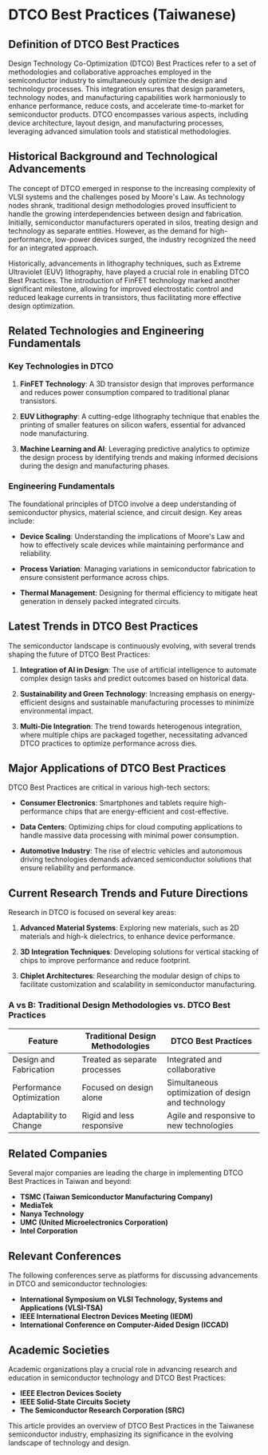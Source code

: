# DTCO Best Practices (Taiwanese)

## Definition of DTCO Best Practices

Design Technology Co-Optimization (DTCO) Best Practices refer to a set of methodologies and collaborative approaches employed in the semiconductor industry to simultaneously optimize the design and technology processes. This integration ensures that design parameters, technology nodes, and manufacturing capabilities work harmoniously to enhance performance, reduce costs, and accelerate time-to-market for semiconductor products. DTCO encompasses various aspects, including device architecture, layout design, and manufacturing processes, leveraging advanced simulation tools and statistical methodologies.

## Historical Background and Technological Advancements 

The concept of DTCO emerged in response to the increasing complexity of VLSI systems and the challenges posed by Moore's Law. As technology nodes shrank, traditional design methodologies proved insufficient to handle the growing interdependencies between design and fabrication. Initially, semiconductor manufacturers operated in silos, treating design and technology as separate entities. However, as the demand for high-performance, low-power devices surged, the industry recognized the need for an integrated approach.

Historically, advancements in lithography techniques, such as Extreme Ultraviolet (EUV) lithography, have played a crucial role in enabling DTCO Best Practices. The introduction of FinFET technology marked another significant milestone, allowing for improved electrostatic control and reduced leakage currents in transistors, thus facilitating more effective design optimization.

## Related Technologies and Engineering Fundamentals

### Key Technologies in DTCO

1. **FinFET Technology**: A 3D transistor design that improves performance and reduces power consumption compared to traditional planar transistors.
  
2. **EUV Lithography**: A cutting-edge lithography technique that enables the printing of smaller features on silicon wafers, essential for advanced node manufacturing.

3. **Machine Learning and AI**: Leveraging predictive analytics to optimize the design process by identifying trends and making informed decisions during the design and manufacturing phases.

### Engineering Fundamentals

The foundational principles of DTCO involve a deep understanding of semiconductor physics, material science, and circuit design. Key areas include:

- **Device Scaling**: Understanding the implications of Moore's Law and how to effectively scale devices while maintaining performance and reliability.
  
- **Process Variation**: Managing variations in semiconductor fabrication to ensure consistent performance across chips.

- **Thermal Management**: Designing for thermal efficiency to mitigate heat generation in densely packed integrated circuits.

## Latest Trends in DTCO Best Practices

The semiconductor landscape is continuously evolving, with several trends shaping the future of DTCO Best Practices:

1. **Integration of AI in Design**: The use of artificial intelligence to automate complex design tasks and predict outcomes based on historical data.
  
2. **Sustainability and Green Technology**: Increasing emphasis on energy-efficient designs and sustainable manufacturing processes to minimize environmental impact.

3. **Multi-Die Integration**: The trend towards heterogenous integration, where multiple chips are packaged together, necessitating advanced DTCO practices to optimize performance across dies.

## Major Applications of DTCO Best Practices

DTCO Best Practices are critical in various high-tech sectors:

- **Consumer Electronics**: Smartphones and tablets require high-performance chips that are energy-efficient and cost-effective.
  
- **Data Centers**: Optimizing chips for cloud computing applications to handle massive data processing with minimal power consumption.

- **Automotive Industry**: The rise of electric vehicles and autonomous driving technologies demands advanced semiconductor solutions that ensure reliability and performance.

## Current Research Trends and Future Directions

Research in DTCO is focused on several key areas:

1. **Advanced Material Systems**: Exploring new materials, such as 2D materials and high-k dielectrics, to enhance device performance.
  
2. **3D Integration Techniques**: Developing solutions for vertical stacking of chips to improve performance and reduce footprint.

3. **Chiplet Architectures**: Researching the modular design of chips to facilitate customization and scalability in semiconductor manufacturing.

### A vs B: Traditional Design Methodologies vs. DTCO Best Practices

| Feature                     | Traditional Design Methodologies | DTCO Best Practices            |
|-----------------------------|----------------------------------|--------------------------------|
| Design and Fabrication      | Treated as separate processes     | Integrated and collaborative    |
| Performance Optimization     | Focused on design alone          | Simultaneous optimization of design and technology |
| Adaptability to Change      | Rigid and less responsive        | Agile and responsive to new technologies |

## Related Companies

Several major companies are leading the charge in implementing DTCO Best Practices in Taiwan and beyond:

- **TSMC (Taiwan Semiconductor Manufacturing Company)**
- **MediaTek**
- **Nanya Technology**
- **UMC (United Microelectronics Corporation)**
- **Intel Corporation**

## Relevant Conferences

The following conferences serve as platforms for discussing advancements in DTCO and semiconductor technologies:

- **International Symposium on VLSI Technology, Systems and Applications (VLSI-TSA)**
- **IEEE International Electron Devices Meeting (IEDM)**
- **International Conference on Computer-Aided Design (ICCAD)**

## Academic Societies

Academic organizations play a crucial role in advancing research and education in semiconductor technology and DTCO Best Practices:

- **IEEE Electron Devices Society**
- **IEEE Solid-State Circuits Society**
- **The Semiconductor Research Corporation (SRC)**

This article provides an overview of DTCO Best Practices in the Taiwanese semiconductor industry, emphasizing its significance in the evolving landscape of technology and design.